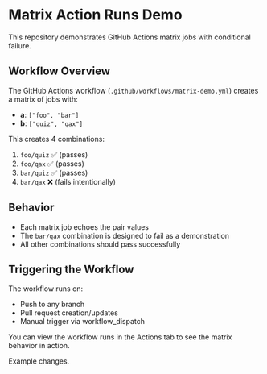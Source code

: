 # Matrix Action Runs Demo

This repository demonstrates GitHub Actions matrix jobs with conditional failure.

## Workflow Overview

The GitHub Actions workflow (`.github/workflows/matrix-demo.yml`) creates a matrix of jobs with:

- **a**: `["foo", "bar"]`  
- **b**: `["quiz", "qax"]`

This creates 4 combinations:
1. `foo/quiz` ✅ (passes)
2. `foo/qax` ✅ (passes) 
3. `bar/quiz` ✅ (passes)
4. `bar/qax` ❌ (fails intentionally)

## Behavior

- Each matrix job echoes the pair values
- The `bar/qax` combination is designed to fail as a demonstration
- All other combinations should pass successfully

## Triggering the Workflow

The workflow runs on:
- Push to any branch
- Pull request creation/updates
- Manual trigger via workflow_dispatch

You can view the workflow runs in the Actions tab to see the matrix behavior in action.


Example changes. 
